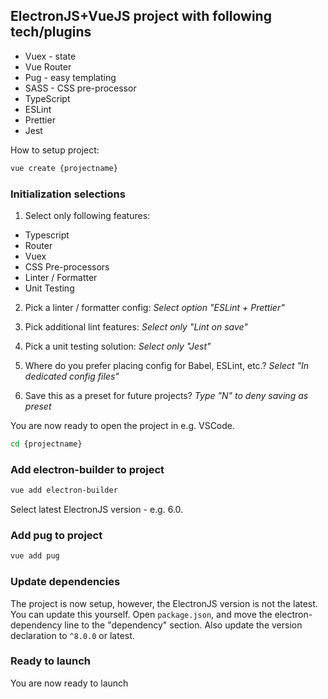 ## ElectronJS+VueJS project with following tech/plugins
 - Vuex - state
 - Vue Router
 - Pug - easy templating
 - SASS - CSS pre-processor
 - TypeScript
 - ESLint
 - Prettier
 - Jest
 
 How to setup project:
 ```sh
 vue create {projectname}
 ```
### Initialization selections
1) Select only following features: 
 - Typescript
 - Router
 - Vuex
 - CSS Pre-processors
 - Linter / Formatter
 - Unit Testing
 
2) Pick a linter / formatter config: *Select option "ESLint + Prettier"*


3) Pick additional lint features: *Select only "Lint on save"*


4) Pick a unit testing solution: *Select only "Jest"*

5) Where do you prefer placing config for Babel, ESLint, etc.? *Select "In dedicated config files"*

6) Save this as a preset for future projects? *Type "N" to deny saving as preset*


You are now ready to open the project in e.g. VSCode.
```sh
cd {projectname}
```

### Add electron-builder to project
```sh
vue add electron-builder
```
Select latest ElectronJS version - e.g. 6.0.

### Add pug to project
```sh
vue add pug
```

### Update dependencies
The project is now setup, however, the ElectronJS version is not the latest. You can update this yourself.
Open `package.json`, and move the electron-dependency line to the "dependency" section. Also update the version declaration to `^8.0.0` or latest.

### Ready to launch
You are now ready to launch
